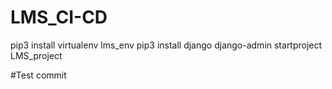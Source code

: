 # LMS_CI-CD
pip3 install virtualenv lms_env
pip3 install django
django-admin startproject LMS_project

#Test commit